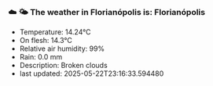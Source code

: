 ### ☁️ 🌤️  The weather in Florianópolis is: Florianópolis

- Temperature: 14.24°C
- On flesh: 14.3°C
- Relative air humidity: 99%
- Rain: 0.0 mm
- Description: Broken clouds
- last updated: 2025-05-22T23:16:33.594480
